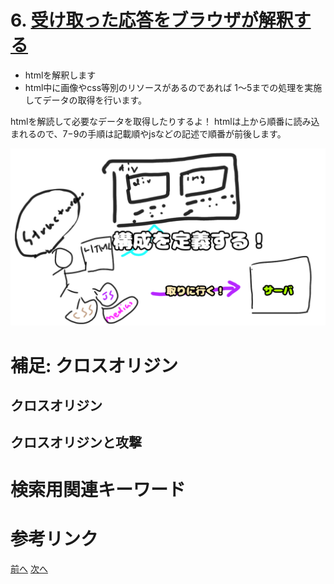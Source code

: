 # 6. [受け取った応答をブラウザが解釈する](6.md)
- htmlを解釈します
- html中に画像やcss等別のリソースがあるのであれば 1〜5までの処理を実施してデータの取得を行います。

htmlを解読して必要なデータを取得したりするよ！ 
htmlは上から順番に読み込まれるので、7−9の手順は記載順やjsなどの記述で順番が前後します。

![HTML](img/HTML.png)

# 補足: クロスオリジン
## クロスオリジン
## クロスオリジンと攻撃


# 検索用関連キーワード
# 参考リンク

[前へ](5.md) [次へ](7.md)